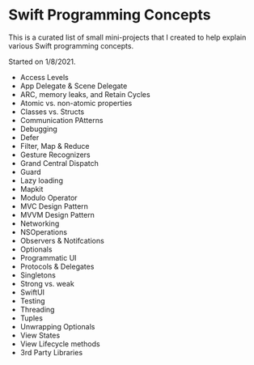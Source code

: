 # Swift Programming Concepts

This is a curated list of small mini-projects that I created to help explain various Swift programming concepts.

Started on 1/8/2021.

* Access Levels
* App Delegate & Scene Delegate
* ARC, memory leaks, and Retain Cycles
* Atomic vs. non-atomic properties
* Classes vs. Structs
* Communication PAtterns
* Debugging
* Defer
* Filter, Map & Reduce
* Gesture Recognizers
* Grand Central Dispatch
* Guard
* Lazy loading
* Mapkit
* Modulo Operator
* MVC Design Pattern
* MVVM Design Pattern
* Networking
* NSOperations
* Observers & Notifcations
* Optionals
* Programmatic UI
* Protocols & Delegates
* Singletons
* Strong vs. weak
* SwiftUI
* Testing
* Threading
* Tuples
* Unwrapping Optionals
* View States
* View Lifecycle methods
* 3rd Party Libraries


